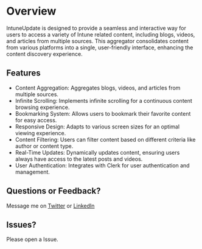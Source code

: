 # Overview

IntuneUpdate is designed to provide a seamless and interactive way for users to access a variety of Intune related content, including blogs, videos, and articles from multiple sources. This aggregator consolidates content from various platforms into a single, user-friendly interface, enhancing the content discovery experience.

## Features

- Content Aggregation: Aggregates blogs, videos, and articles from multiple sources.
- Infinite Scrolling: Implements infinite scrolling for a continuous content browsing experience.
- Bookmarking System: Allows users to bookmark their favorite content for easy access.
- Responsive Design: Adapts to various screen sizes for an optimal viewing experience.
- Content Filtering: Users can filter content based on different criteria like author or content type.
- Real-Time Updates: Dynamically updates content, ensuring users always have access to the latest posts and videos.
- User Authentication: Integrates with Clerk for user authentication and management.

## Questions or Feedback?

Message me on [Twitter](https://www.x.com/ugurkocde) or [LinkedIn](https://www.linkedin.com/in/ugurkocde/)

## Issues?

Please open a Issue.